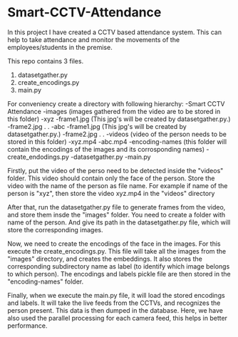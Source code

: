 # Smart-CCTV-Attendance
In this project I have created a CCTV based attendance system. This can help to take attendance and monitor the movements of the employees/students in the premise.

This repo contains 3 files. 
1. datasetgather.py
2. create_encodings.py
3. main.py

For conveniency create a directory with following hierarchy:
-Smart CCTV Attendance
  -images (images gathered from the video are to be stored in this folder)
    -xyz
      -frame1.jpg     (This jpg's will be created by datasetgather.py.)
      -frame2.jpg
      .
      .
    -abc
      -frame1.jpg     (This jpg's will be created by datasetgather.py.)
      -frame2.jpg
      .
      .
  -videos (video of the person needs to be stored in this folder)
    -xyz.mp4
    -abc.mp4
  -encoding-names (this folder will contain the encodings of the images and its corrosponding names)
  -create_endodings.py
  -datasetgather.py
  -main.py
  
Firstly, put the video of the perso need to be detected inside the "videos" folder. This video should contain only the face of the person.
Store the video with the name of the person as file name. For example if name of the person is "xyz", then store the video xyz.mp4 in the
"videos" directory

After that, run the datasetgather.py file to generate frames from the video, and store them insde the "images" folder. You need to create a 
folder with name of the person. And give its path in the datasetgather.py file, which will store the corresponding images.

Now, we need to create the encodings of the face in the images. For this execute the create_encodings.py. This file will take all the images
from the "images" directory, and creates the embeddings. It also stores the corresponding subdirectory name as label (to identify which image
belongs to which person). The encodings and labels pickle file are then stored in the "encoding-names" folder.

Finally, when we execute the main.py file, it will load the stored encodings and labels. It will take the live feeds from the CCTVs, and
recognizes the person present. This data is then dumped in the database. Here, we have also used the parallel processing for each camera 
feed, this helps in better performance.

